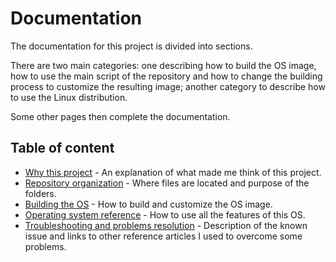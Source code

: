 # Documentation

The documentation for this project is divided into sections.

There are two main categories: one describing how to build the OS image,
how to use the main script of the repository and how to change the
building process to customize the resulting image; another category to
describe how to use the Linux distribution.

Some other pages then complete the documentation.

## Table of content

* [Why this project](why_this_project.md) - An explanation of what made
  me think of this project.
* [Repository organization](repo_organization.md) - Where files are
  located and purpose of the folders.
* [Building the OS](building/README.md) - How to build and customize
  the OS image.
* [Operating system reference](os_reference/README.md) - How to use all
  the features of this OS.
* [Troubleshooting and problems resolution](troubleshooting.md) -
  Description of the known issue and links to other reference articles
  I used to overcome some problems.
